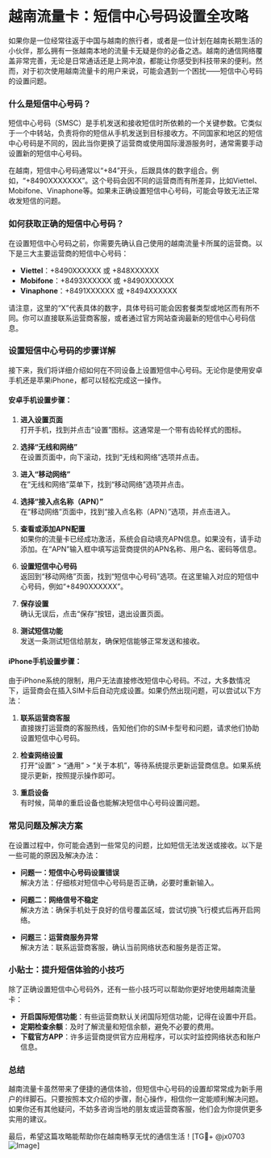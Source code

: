 # 越南流量卡：短信中心号码设置全攻略

如果你是一位经常往返于中国与越南的旅行者，或者是一位计划在越南长期生活的小伙伴，那么拥有一张越南本地的流量卡无疑是你的必备之选。越南的通信网络覆盖非常完善，无论是日常通话还是上网冲浪，都能让你感受到科技带来的便利。然而，对于初次使用越南流量卡的用户来说，可能会遇到一个困扰——短信中心号码的设置问题。

### 什么是短信中心号码？

短信中心号码（SMSC）是手机发送和接收短信时所依赖的一个关键参数。它类似于一个中转站，负责将你的短信从手机发送到目标接收方。不同国家和地区的短信中心号码是不同的，因此当你更换了运营商或使用国际漫游服务时，通常需要手动设置新的短信中心号码。

在越南，短信中心号码通常以“+84”开头，后跟具体的数字组合。例如，“+8490XXXXXXX”。这个号码会因不同的运营商而有所差异，比如Viettel、Mobifone、Vinaphone等。如果未正确设置短信中心号码，可能会导致无法正常收发短信的问题。

### 如何获取正确的短信中心号码？

在设置短信中心号码之前，你需要先确认自己使用的越南流量卡所属的运营商。以下是三大主要运营商的短信中心号码：

- **Viettel**：+8490XXXXXX 或 +848XXXXXX  
- **Mobifone**：+8493XXXXXX 或 +8490XXXXXX  
- **Vinaphone**：+8491XXXXXX 或 +8494XXXXXX  

请注意，这里的“X”代表具体的数字，具体号码可能会因套餐类型或地区而有所不同。你可以直接联系运营商客服，或者通过官方网站查询最新的短信中心号码信息。

### 设置短信中心号码的步骤详解

接下来，我们将详细介绍如何在不同设备上设置短信中心号码。无论你是使用安卓手机还是苹果iPhone，都可以轻松完成这一操作。

#### 安卓手机设置步骤：

1. **进入设置页面**  
   打开手机，找到并点击“设置”图标。这通常是一个带有齿轮样式的图标。

2. **选择“无线和网络”**  
   在设置页面中，向下滚动，找到“无线和网络”选项并点击。

3. **进入“移动网络”**  
   在“无线和网络”菜单下，找到“移动网络”选项并点击。

4. **选择“接入点名称（APN）”**  
   在“移动网络”页面中，找到“接入点名称（APN）”选项，并点击进入。

5. **查看或添加APN配置**  
   如果你的流量卡已经成功激活，系统会自动填充APN信息。如果没有，请手动添加。在“APN”输入框中填写运营商提供的APN名称、用户名、密码等信息。

6. **设置短信中心号码**  
   返回到“移动网络”页面，找到“短信中心号码”选项。在这里输入对应的短信中心号码，例如“+8490XXXXXX”。

7. **保存设置**  
   确认无误后，点击“保存”按钮，退出设置页面。

8. **测试短信功能**  
   发送一条测试短信给朋友，确保短信能够正常发送和接收。

#### iPhone手机设置步骤：

由于iPhone系统的限制，用户无法直接修改短信中心号码。不过，大多数情况下，运营商会在插入SIM卡后自动完成设置。如果仍然出现问题，可以尝试以下方法：

1. **联系运营商客服**  
   直接拨打运营商的客服热线，告知他们你的SIM卡型号和问题，请求他们协助设置短信中心号码。

2. **检查网络设置**  
   打开“设置” > “通用” > “关于本机”，等待系统提示更新运营商信息。如果系统提示更新，按照提示操作即可。

3. **重启设备**  
   有时候，简单的重启设备也能解决短信中心号码设置问题。

### 常见问题及解决方案

在设置过程中，你可能会遇到一些常见的问题，比如短信无法发送或接收。以下是一些可能的原因及解决办法：

- **问题一：短信中心号码设置错误**  
  解决方法：仔细核对短信中心号码是否正确，必要时重新输入。

- **问题二：网络信号不稳定**  
  解决方法：确保手机处于良好的信号覆盖区域，尝试切换飞行模式后再开启网络。

- **问题三：运营商服务异常**  
  解决方法：联系运营商客服，确认当前网络状态和服务是否正常。

### 小贴士：提升短信体验的小技巧

除了正确设置短信中心号码外，还有一些小技巧可以帮助你更好地使用越南流量卡：

- **开启国际短信功能**：有些运营商默认关闭国际短信功能，记得在设置中开启。
- **定期检查余额**：及时了解流量和短信余额，避免不必要的费用。
- **下载官方APP**：许多运营商提供官方应用程序，可以实时监控网络状态和账户信息。

### 总结

越南流量卡虽然带来了便捷的通信体验，但短信中心号码的设置却常常成为新手用户的绊脚石。只要按照本文介绍的步骤，耐心操作，相信你一定能顺利解决问题。如果你还有其他疑问，不妨多咨询当地的朋友或运营商客服，他们会为你提供更多实用的建议。

最后，希望这篇攻略能帮助你在越南畅享无忧的通信生活！[TG💪+ @jx0703 ![Image](https://github.com/user-attachments/assets/dbca1d08-cadb-493c-b0ec-ad6f7a83f270)]